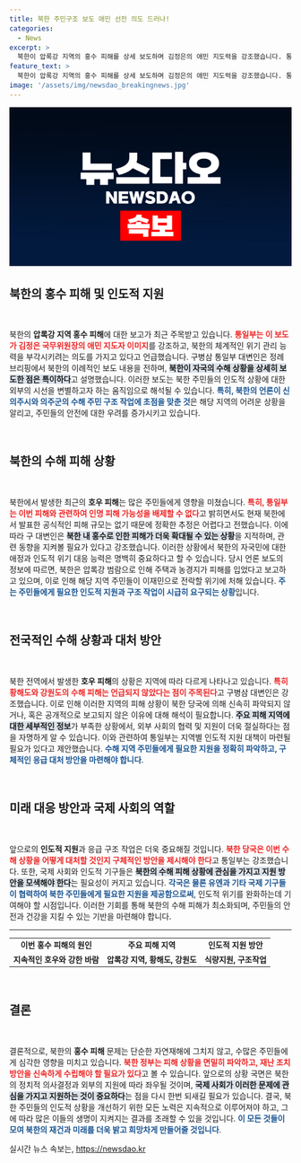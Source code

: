 ```yaml
---
title: 북한 주민구조 보도 애민 선전 의도 드러나!
categories:
  - News
excerpt: >
  북한이 압록강 지역의 홍수 피해를 상세 보도하며 김정은의 애민 지도력을 강조했습니다. 통일부는 이례적 보도가 남한 수해 언급이 없는 점과 함께 더욱 주목해야 할 사안이라고 밝혔습니다. 북한의 인명 피해 가능성도 우려되는 상황입니다.
feature_text: >
  북한이 압록강 지역의 홍수 피해를 상세 보도하며 김정은의 애민 지도력을 강조했습니다. 통일부는 이례적 보도가 남한 수해 언급이 없는 점과 함께 더욱 주목해야 할 사안이라고 밝혔습니다. 북한의 인명 피해 가능성도 우려되는 상황입니다.
image: '/assets/img/newsdao_breakingnews.jpg'
---
```


<p><img src="/assets/img/newsdao_breakingnews.jpg" alt="flaretime 속보" /></p>

<h2 data-ke-size="size26">북한의 홍수 피해 및 인도적 지원</h2>

<p data-ke-size="size16">&nbsp;</p>

<p>북한의 <b>압록강 지역 홍수 피해</b>에 대한 보고가 최근 주목받고 있습니다. <b><span style="color: #ee2323;">통일부는 이 보도가 김정은 국무위원장의 애민 지도자 이미지</span></b>를 강조하고, 북한의 체계적인 위기 관리 능력을 부각시키려는 의도를 가지고 있다고 언급했습니다. 구병삼 통일부 대변인은 정례 브리핑에서 북한의 이례적인 보도 내용을 전하며, <b><span style="background-color: #21538527;">북한이 자국의 수해 상황을 상세히 보도한 점은 특이하다</span></b>고 설명했습니다. 이러한 보도는 북한 주민들의 인도적 상황에 대한 외부의 시선을 변별하고자 하는 움직임으로 해석될 수 있습니다. <b><span style="color: #1a5490;">특히, 북한의 언론이 신의주시와 의주군의 수해 주민 구조 작업에 초점을 맞춘 것</span></b>은 해당 지역의 어려운 상황을 알리고, 주민들의 안전에 대한 우려를 증가시키고 있습니다.</p></p>

<p data-ke-size="size16">&nbsp;</p>

<h2 data-ke-size="size26">북한의 수해 피해 상황</h2>

<p data-ke-size="size16">&nbsp;</p>

<p>북한에서 발생한 최근의 <b>호우 피해</b>는 많은 주민들에게 영향을 미쳤습니다. <b><span style="color: #ee2323;">특히, 통일부는 이번 피해와 관련하여 인명 피해 가능성을 배제할 수 없다</span></b>고 밝히면서도 현재 북한에서 발표한 공식적인 피해 규모는 없기 때문에 정확한 추정은 어렵다고 전했습니다. 이에 따라 구 대변인은 <b><span style="background-color: #21538527;">북한 내 홍수로 인한 피해가 더욱 확대될 수 있는 상황</span></b>을 지적하며, 관련 동향을 지켜볼 필요가 있다고 강조했습니다. 이러한 상황에서 북한의 자국민에 대한 애정과 인도적 위기 대응 능력은 명백히 중요하다고 할 수 있습니다. 당시 언론 보도의 정보에 따르면, 북한은 압록강 범람으로 인해 주택과 농경지가 피해를 입었다고 보고하고 있으며, 이로 인해 해당 지역 주민들이 이재민으로 전락할 위기에 처해 있습니다. <b><span style="color: #1a5490;">주는 주민들에게 필요한 인도적 지원과 구조 작업이 시급히 요구되는 상황</span></b>입니다.</p></p>

<p data-ke-size="size16">&nbsp;</p>

<h2 data-ke-size="size26">전국적인 수해 상황과 대처 방안</h2>

<p data-ke-size="size16">&nbsp;</p>

<p>북한 전역에서 발생한 <b>호우 피해</b>의 상황은 지역에 따라 다르게 나타나고 있습니다. <b><span style="color: #ee2323;">특히 황해도와 강원도의 수해 피해는 언급되지 않았다는 점이 주목된다</span></b>고 구병삼 대변인은 강조했습니다. 이로 인해 이러한 지역의 피해 상황이 북한 당국에 의해 신속히 파악되지 않거나, 혹은 공개적으로 보고되지 않은 이유에 대해 해석이 필요합니다. <b><span style="background-color: #21538527;">주요 피해 지역에 대한 세부적인 정보</span></b>가 부족한 상황에서, 외부 사회의 협력 및 지원이 더욱 절실하다는 점을 자명하게 알 수 있습니다. 이와 관련하여 통일부는 지역별 인도적 지원 대책이 마련될 필요가 있다고 제안했습니다. <b><span style="color: #1a5490;">수해 지역 주민들에게 필요한 지원을 정확히 파악하고, 구체적인 응급 대처 방안을 마련해야 합니다</span></b>.</p></p>

<p data-ke-size="size16">&nbsp;</p>

<h2 data-ke-size="size26">미래 대응 방안과 국제 사회의 역할</h2>

<p data-ke-size="size16">&nbsp;</p>

<p>앞으로의 <b>인도적 지원</b>과 응급 구조 작업은 더욱 중요해질 것입니다. <b><span style="color: #ee2323;">북한 당국은 이번 수해 상황을 어떻게 대처할 것인지 구체적인 방안을 제시해야 한다</span></b>고 통일부는 강조했습니다. 또한, 국제 사회와 인도적 기구들은 <b><span style="background-color: #21538527;">북한의 수해 피해 상황에 관심을 가지고 지원 방안을 모색해야 한다</span></b>는 필요성이 커지고 있습니다. <b><span style="color: #1a5490;">각국은 물론 유엔과 기타 국제 기구들이 협력하여 북한 주민들에게 필요한 지원을 제공함으로써</span></b>, 인도적 위기를 완화하는데 기여해야 할 시점입니다. 이러한 기회를 통해 북한의 수해 피해가 최소화되며, 주민들의 안전과 건강을 지킬 수 있는 기반을 마련해야 합니다.</p></p>

<hr>

<table style="width: 100%; text-align: center;">
  <tr>
    <td style="text-align: center; height: 17px;"><b>이번 홍수 피해의 원인</b></td>
    <td style="text-align: center; height: 17px;"><b>주요 피해 지역</b></td>
    <td style="text-align: center; height: 17px;"><b>인도적 지원 방안</b></td>
  </tr>
  <tr>
    <td style="text-align: center; height: 17px;"><b>지속적인 호우와 강한 바람</b></td>
    <td style="text-align: center; height: 17px;"><b>압록강 지역, 황해도, 강원도</b></td>
    <td style="text-align: center; height: 17px;"><b>식량지원, 구조작업</b></td>
  </tr>
</table>

<p data-ke-size="size16">&nbsp;</p>

<h2 data-ke-size="size26">결론</h2>

<p data-ke-size="size16">&nbsp;</p>

<p>결론적으로, 북한의 <b>홍수 피해</b> 문제는 단순한 자연재해에 그치지 않고, 수많은 주민들에게 심각한 영향을 미치고 있습니다. <b><span style="color: #ee2323;">북한 정부는 피해 상황을 면밀히 파악하고, 재난 조치 방안을 신속하게 수립해야 할 필요가 있다</span></b>고 볼 수 있습니다. 앞으로의 상황 국면은 북한의 정치적 의사결정과 외부의 지원에 따라 좌우될 것이며, <b><span style="background-color: #21538527;">국제 사회가 이러한 문제에 관심을 가지고 지원하는 것이 중요하다</span></b>는 점을 다시 한번 되새길 필요가 있습니다. 결국, 북한 주민들의 인도적 상황을 개선하기 위한 모든 노력은 지속적으로 이루어져야 하고, 그에 따라 많은 이들의 생명이 지켜지는 결과를 초래할 수 있을 것입니다. <b><span style="color: #1a5490;">이 모든 것들이 모여 북한의 재건과 미래를 더욱 밝고 희망차게 만들어줄 것입니다</span></b>.</p>
실시간 뉴스 속보는, <a href="https://newsdao.kr" rel="dofollow">https://newsdao.kr</a>


